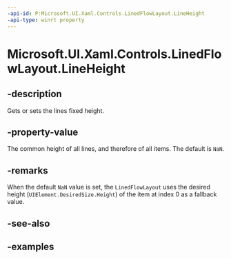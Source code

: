 ```yaml
---
-api-id: P:Microsoft.UI.Xaml.Controls.LinedFlowLayout.LineHeight
-api-type: winrt property
---
```


# Microsoft.UI.Xaml.Controls.LinedFlowLayout.LineHeight

<!--
public double LineHeight { get; set; }
-->


## -description

Gets or sets the lines fixed height.

## -property-value

The common height of all lines, and therefore of all items. The default is `NaN`.

## -remarks

When the default `NaN` value is set, the `LinedFlowLayout` uses the desired height (`UIElement.DesiredSize.Height`) of the item at index 0 as a fallback value.

## -see-also

## -examples


